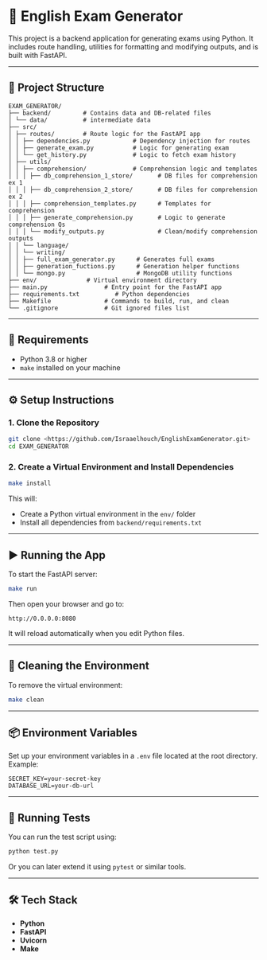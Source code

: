 # 📝 English Exam Generator

This project is a backend application for generating exams using Python. It includes route handling, utilities for formatting and modifying outputs, and is built with FastAPI.

---

## 📁 Project Structure

```
EXAM_GENERATOR/
├── backend/         # Contains data and DB-related files
│ └── data/          # intermediate data
├── src/
│ ├── routes/        # Route logic for the FastAPI app
│ │ ├── dependencies.py            # Dependency injection for routes
│ │ ├── generate_exam.py           # Logic for generating exam
│ │ └── get_history.py             # Logic to fetch exam history
│ ├── utils/
│ │ ├── comprehension/             # Comprehension logic and templates
│ │ │ ├── db_comprehension_1_store/       # DB files for comprehension ex 1
│ │ │ ├── db_comprehension_2_store/       # DB files for comprehension ex 2
│ │ │ ├── comprehension_templates.py      # Templates for comprehension
│ │ │ ├── generate_comprehension.py       # Logic to generate comprehension Qs
│ │ │ └── modify_outputs.py               # Clean/modify comprehension outputs
│ │ └── language/
│ │ └── writing/
│ │ ├── full_exam_generator.py      # Generates full exams
│ │ ├── generation_fuctions.py      # Generation helper functions
│ │ └── mongo.py                    # MongoDB utility functions
├── env/              # Virtual environment directory
├── main.py                # Entry point for the FastAPI app
├── requirements.txt          # Python dependencies
├── Makefile               # Commands to build, run, and clean
└── .gitignore             # Git ignored files list
```

---

## 🧪 Requirements

- Python 3.8 or higher
- `make` installed on your machine

---

## ⚙️ Setup Instructions

### 1. Clone the Repository

```bash
git clone <https://github.com/Israaelhouch/EnglishExamGenerator.git>
cd EXAM_GENERATOR
```

### 2. Create a Virtual Environment and Install Dependencies

```bash
make install
```

This will:
- Create a Python virtual environment in the `env/` folder
- Install all dependencies from `backend/requirements.txt`

---

## ▶️ Running the App

To start the FastAPI server:

```bash
make run
```

Then open your browser and go to:

```
http://0.0.0.0:8080
```

It will reload automatically when you edit Python files.

---

## 🧼 Cleaning the Environment

To remove the virtual environment:

```bash
make clean
```

---

## 📦 Environment Variables

Set up your environment variables in a `.env` file located at the root directory. Example:

```
SECRET_KEY=your-secret-key
DATABASE_URL=your-db-url
```

---

## 🧪 Running Tests

You can run the test script using:

```bash
python test.py
```

Or you can later extend it using `pytest` or similar tools.

---

## 🛠️ Tech Stack

- **Python**
- **FastAPI**
- **Uvicorn**
- **Make**


